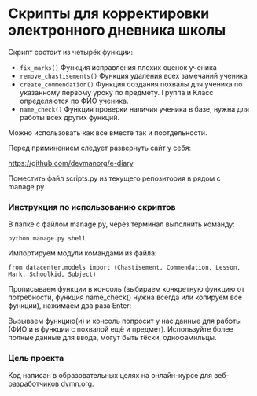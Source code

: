 # Скрипты для корректировки электронного дневника школы

Скрипт состоит из четырёх функции:

- `fix_marks()` Функция исправления плохих оценок ученика
- `remove_chastisements()` Функция удаления всех замечаний ученика
- `create_commendation()` Функция создания похвалы для ученика по указанному первому уроку по предмету. Группа и Класс определяются по ФИО ученика.
- `name_check()` Функция проверки наличия ученика в базе, нужна для работы всех других функций.


Можно использовать как все вместе так и поотдельности.

Перед приминением следует развернуть сайт у себя:

https://github.com/devmanorg/e-diary

Поместить файл scripts.py из текущего репозитория в рядом с manage.py

### Инструкция по использованию скриптов

В папке с файлом manage.py, через терминал выполнить команду:

`python manage.py shell`

Импортируем модули командами из файла:

`from datacenter.models import (Chastisement, Commendation, Lesson, Mark, Schoolkid, Subject)`

Прописываем функции в консоль (выбираем конкретную функцию от потребности, функция name_check() нужна всегда или копируем все функции), нажимаем два раза Enter:

Вызываем функцию(и) и консоль попросит у нас данные для работы (ФИО и в функции с похвалой ещё и предмет). Используйте более полные данные для ввода, могут быть тёски, однофамильцы.


### Цель проекта

Код написан в образовательных целях на онлайн-курсе для веб-разработчиков [dvmn.org](https://dvmn.org/).